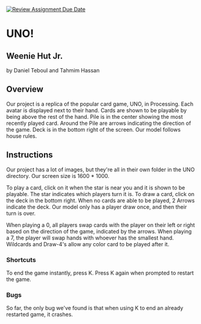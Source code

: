[![Review Assignment Due Date](https://classroom.github.com/assets/deadline-readme-button-24ddc0f5d75046c5622901739e7c5dd533143b0c8e959d652212380cedb1ea36.svg)](https://classroom.github.com/a/syDSSnTt)
# UNO!
## Weenie Hut Jr. 
by Daniel Teboul and Tahmim Hassan
## Overview
Our project is a replica of the popular card game, UNO, in Processing.
Each avatar is displayed next to their hand. 
Cards are shown to be playable by being above the rest of the hand.
Pile is in the center showing the most recently played card.
Around the Pile are arrows indicating the direction of the game.
Deck is in the bottom right of the screen.
Our model follows house rules.

## Instructions
Our project has a lot of images, but they're all in their own folder in the UNO directory. Our screen size is 1600 * 1000.

To play a card, click on it when the star is near you and it is shown to be playable. The star indicates which players turn it is.
To draw a card, click on the deck in the bottom right. When no cards are able to be played, 2 Arrows indicate the deck. Our model only has a player draw once, and then their turn is over.

When playing a 0, all players swap cards with the player on their left or right based on the direction of the game, indicated by the arrows.
When playing a 7, the player will swap hands with whoever has the smallest hand. 
Wildcards and Draw-4's allow any color card to be played after it. 

### Shortcuts
To end the game instantly, press K. Press K again when prompted to restart the game. 

### Bugs
So far, the only bug we've found is that when using K to end an already restarted game, it crashes. 

